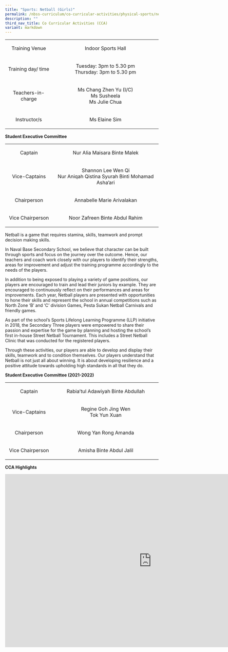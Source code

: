 ```yaml
---
title: "Sports: Netball (Girls)"
permalink: /nbss-curriculum/co-curricular-activities/physical-sports/netball-girls/
description: ""
third_nav_title: Co Curricular Activities (CCA)
variant: markdown
---
```

<table width="0">
<tbody>
<tr>
<td style="text-align: center;" width="161">
<p>Training Venue</p>
</td>
<td style="text-align: center;" width="441">
<p>Indoor Sports Hall</p>
</td>
</tr>
<tr>
<td style="text-align: center;" width="161">
<p>Training day/ time</p>
</td>
<td style="text-align: center;" width="441">
<p>Tuesday: 3pm to 5.30 pm<br>Thursday: 3pm to 5.30 pm</p>
</td>
</tr>
<tr>
<td style="text-align: center;" width="161">
<p>Teachers-in-charge</p>
</td>
<td style="text-align: center;" width="441">
<p>Ms Chang Zhen Yu (I/C)<br>Ms Susheela<br> Ms Julie Chua</p>
</td>
</tr>
<tr>
<td style="text-align: center;" width="161">
<p>Instructor/s</p>
</td>
<td style="text-align: center;" width="441">
<p>Ms Elaine Sim</p>
</td>
</tr>
</tbody>
</table>
<p><strong>Student Executive Committee </strong></p>
<table width="0">
<tbody>
<tr>
<td style="text-align: center;" width="161">
<p>Captain</p>
</td>
<td style="text-align: center;" width="441">
<p>Nur Alia Maisara Binte Malek</p>
</td>
</tr>
<tr>
<td style="text-align: center;" width="161">
<p>Vice-Captains</p>
</td>
<td style="text-align: center;" width="441">
<p>Shannon Lee Wen Qi<br>Nur Aniqah Qistina Syurah Binti Mohamad Asha’ari</p>
</td>
</tr>
<tr>
<td style="text-align: center;" width="161">
<p>Chairperson</p>
</td>
<td style="text-align: center;" width="441">
<p>Annabelle Marie Arivalakan</p>
</td>
</tr>
<tr>
<td style="text-align: center;" width="161">
<p>Vice Chairperson</p>
</td>
<td style="text-align: center;" width="441">
<p>Noor Zafreen Binte Abdul Rahim</p>
</td>
</tr>
</tbody>
</table>
<div>
<p>Netball is a game that requires stamina, skills, teamwork and prompt decision making skills.&nbsp;</p>
<p>In Naval Base Secondary School, we believe that character can be built through sports and focus on the journey over the outcome. Hence, our teachers and coach work closely with our players to identify their strengths, areas for improvement and adjust the training programme accordingly to the needs of the players.</p>
<p>In addition to being exposed to playing a variety of game positions, our players are encouraged to train and lead their juniors by example. They are encouraged to continuously reflect on their performances and areas for improvements. Each year, Netball players are presented with opportunities to hone their skills and represent the school in annual competitions such as North Zone ‘B’ and ‘C’ division Games, Pesta Sukan Netball Carnivals and friendly games.&nbsp;</p>
<p>As part of the school’s Sports Lifelong Learning Programme (LLP) initiative in 2018, the Secondary Three players were empowered to share their passion and expertise for the game by planning and hosting the school’s first in-house Street Netball Tournament. This includes a Street Netball Clinic that was conducted for the registered players.&nbsp;</p>
<p>Through these activities, our players are able to develop and display their skills, teamwork and to condition themselves. Our players understand that Netball is not just all about winning. It is about developing resilience and a positive attitude towards upholding high standards in all that they do.</p>
</div>
<p><strong>Student Executive Committee (2021-2022)<br></strong></p>
<div>
<div>
<table width="0">
<tbody>
<tr>
<td style="text-align: center;" width="161">
<p>Captain</p>
</td>
<td style="text-align: center;" width="441">
<p>Rabia’tul Adawiyah Binte Abdullah</p>
</td>
</tr>
<tr>
<td style="text-align: center;" width="161">
<p>Vice-Captains</p>
</td>
<td style="text-align: center;" width="441">
<p>Regine Goh Jing Wen<br>Tok Yun Xuan</p>
</td>
</tr>
<tr>
<td style="text-align: center;" width="161">
<p>Chairperson</p>
</td>
<td style="text-align: center;" width="441">
<p>Wong Yan Rong Amanda</p>
</td>
</tr>
<tr>
<td style="text-align: center;" width="161">
<p>Vice Chairperson</p>
</td>
<td style="text-align: center;" width="441">
<p>Amisha Binte Abdul Jalil</p>
</td>
</tr>
</tbody>
</table>
</div>
</div>
<p><strong>CCA Highlights</strong></p>
<iframe allowfullscreen="true" height="569" width="960" frameborder="0" src="https://docs.google.com/presentation/d/e/2PACX-1vQRY9XkSLMleBAMiXqSWJ1dSvqklEYHGGa8wOF7r_HidFyJoFtbEZ1KkdnryHAAKA/embed?start=false&amp;loop=false&amp;delayms=3000"></iframe>

